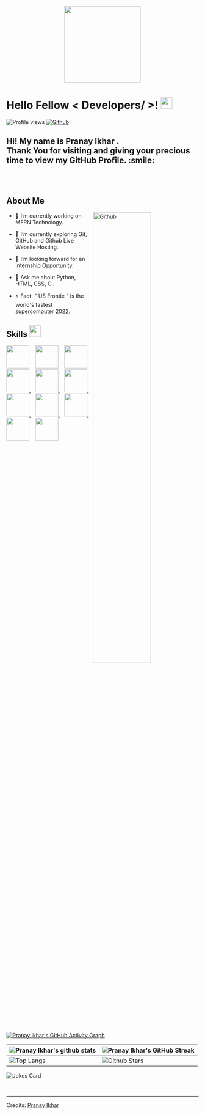 <!---
prahar-25/prahar-25 is a ✨ special ✨ repository because its `README.md` (this file) appears on your GitHub profile.
You can click the Preview link to take a look at your changes.
--->

<!---
prahar-25/prahar-25 is a ✨ special ✨ repository because its `README.md` (this file) appears on your GitHub profile.
You can click the Preview link to take a look at your changes.
--->


<p align="center">
    <img width="200" src="https://github.com/prahar-25/Images/blob/main/happy-face.gif">
</p>

<h1> Hello Fellow < Developers/ >! <img src = "https://github.com/prahar-25/Images/blob/main/wave.gif" width = 30px> </h1> 
  
<p align='center'>
</p>


![Profile views](https://visitor-badge.glitch.me/badge?page_id=prahar-25.prahar-25)
[![Github](https://img.shields.io/github/followers/prahar-25?label=Follow&style=social)](https://github.com/prahar-25)

  <div size='20px'><h2> Hi! My name is <b> Pranay Ikhar </b>. <br>Thank You for visiting and giving your precious time to view my GitHub Profile. :smile: </h2>
</div>
<br><br>
  <h2> <b> About Me </b> </h2>

<img width="55%" align="right" alt="Github" src="https://github.com/prahar-25/Images/blob/main/git-header.svg" />

- 🔭 I’m currently working on  MERN Technology.
  
- 🌱 I’m currently exploring Git, GitHub and Github Live Website Hosting.
  
- 👯 I’m looking forward for an Internship Opportunity.
  
- 💬 Ask me about Python, HTML, CSS, C .
  
- ⚡ Fact: " US Frontie " is the world's fastest supercomputer 2022.

<h2> Skills <img src = "https://github.com/prahar-25/Images/blob/main/giphy.webp" width = 30px> </h2>
<a href= https://github.com/prahar-25?tab=repositories&q=&type=&language=python&sort= > <img width ='60px' src ='https://github.com/prahar-25/Images/blob/main/python.svg'> </a>&nbsp;&nbsp;
<a href= https://github.com/prahar-25?tab=repositories&q=&type=&language=reactjs&sort= > <img width ='60px' src ='https://github.com/prahar-25/Images/blob/main/reactjs.svg'> </a>&nbsp;&nbsp;
<a href= https://github.com/prahar-25?tab=repositories&q=&type=&language=javascript&sort= > <img width ='60px' src ='https://github.com/prahar-25/Images/blob/main/javascript.svg'> </a>&nbsp;&nbsp;
<a href= https://github.com/prahar-25?tab=repositories&q=&type=&language=scikit&sort= > <img width ='60px' src ='https://github.com/prahar-25/Images/blob/main/scikit.svg'> </a>&nbsp;&nbsp;
<a href= https://github.com/prahar-25?tab=repositories&q=&type=&language=c&sort= > <img width ='60px' src ='https://github.com/prahar-25/Images/blob/main/c.svg'> </a>&nbsp;&nbsp;
<a href= https://github.com/prahar-25?tab=repositories&q=&type=&language=cpp&sort= > <img width ='60px' src ='https://github.com/prahar-25/Images/blob/main/cpp.svg'> </a>&nbsp;&nbsp;
<a href= https://github.com/prahar-25?tab=repositories&q=&type=&language=sqlite&sort= > <img width ='60px' src ='https://github.com/prahar-25/Images/blob/main/sqlite.svg'> </a>&nbsp;&nbsp;
<a href= https://github.com/mauli-25?tab=repositories&q=&type=&language=pytorch&sort= > <img width ='60px' src ='https://github.com/prahar-25/Images/blob/main/pytorch.svg'> </a>&nbsp;&nbsp;   
<a href= https://github.com/prahar-25?tab=repositories&q=&type=&language=css&sort= > <img width ='60px' src ='https://github.com/prahar-25/Images/blob/main/css.svg'> </a>&nbsp;&nbsp;
<a href= https://github.com/prahar-25?tab=repositories&q=&type=&language=html&sort= > <img width ='60px' src ='https://github.com/prahar-25/Images/blob/main/html.svg'> </a>&nbsp;&nbsp;
<a href= https://github.com/prahar-25?tab=repositories&q=&type=&language=android&sort= > <img width ='60px' src ='https://github.com/prahar-25/Images/blob/main/android.svg'> </a>

<!-- <h2> Connect with me <img src='https://github.com/prahar-25/Images/blob/main/handshake.gif' width="100px"> </h2>
<a href = ''> <img width = '32px' align= 'center' src="https://github.com/prahar-25/Images/blob/main/linked-in-alt.svg"/></a> 
<a href = ''> <img width = '32px' align= 'center' src="https://github.com/prahar-25/Images/blob/main/twitter.svg"/></a> 
<a href = ''> <img width = '32px' align= 'center' src="https://github.com/prahar-25/Images/blob/main/medium.svg"/></a> 
<a href = ''> <img width = '32px' align= 'center' src="https://github.com/prahar-25/Images/blob/main/portfolio.png"/></a> 
<a href = 'https://www.github.com/prahar-25'> <img width = '32px' align= 'center' src="https://github.com/prahar-25/Images/blob/main/github.svg"/></a>
   -->
<br>
<br>
  <br>
  
[![Pranay Ikhar's GitHub Activity Graph](https://activity-graph.herokuapp.com/graph?username=prahar-25&theme=tokyonight)](https://git.io/praveenscience)

| ![Pranay Ikhar's github stats](https://github-readme-stats.vercel.app/api?username=prahar-25&show_icons=true&theme=tokyonight) | ![Pranay Ikhar's GitHub Streak](https://github-readme-streak-stats.herokuapp.com/?user=prahar-25&theme=tokyonight) |
| --- | --- |
| ![Top Langs](https://github-readme-stats.vercel.app/api/top-langs/?username=prahar-25&theme=tokyonight) | ![Github Stars](https://github-readme-stats.vercel.app/api?username=prahar-25&show_icons=true&locale=en&count_private=true&hide_rank=true&custom_title=My%20GitHub%20Stats&disable_animations=true&theme=tokyonight) |


![Jokes Card](https://readme-jokes.vercel.app/api?theme=tokyonight)


<br>


-----
Credits: [Pranay Ikhar](https://github.com/prahar-25)

